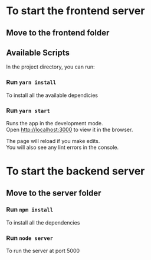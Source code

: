 # To start the frontend server

## Move to the frontend folder

## Available Scripts

In the project directory, you can run:

### Run `yarn install`
To install all the available dependicies
### Run `yarn start`

Runs the app in the development mode.\
Open [http://localhost:3000](http://localhost:3000) to view it in the browser.

The page will reload if you make edits.\
You will also see any lint errors in the console.

# To start the backend server

## Move to the server folder

### Run `npm install`
To install all the dependencies

### Run `node server`
To run the server at port 5000
